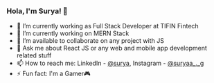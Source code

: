 ### Hola, I'm Surya! 👋

- 🌱 I’m currently working as Full Stack Developer at TIFIN Fintech
- 🔭 I’m currently working on MERN Stack
- 👯 I’m available to collaborate on any project with JS
- 💬 Ask me about React JS or any web and mobile app development related stuff 
- 📫 How to reach me: LinkedIn - [@surya](https://www.linkedin.com/in/surya-g-15a7971a5/), Instagram - [@suryaa_._g](https://www.instagram.com/suryaa_._g/)
- ⚡ Fun fact: I'm a Gamer🎮

